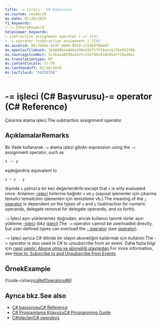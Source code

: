 ```yaml
---
title: -= işleci - C# başvurusu
ms.custom: seodec18
ms.date: 07/20/2015
f1_keywords:
- -=_CSharpKeyword
helpviewer_keywords:
- subtraction assignment operator (-=) [C#]
- -= operator (subtraction assignment ) [C#]
ms.assetid: 05c7d68a-423f-4de8-891b-cf24e8fb6ed7
ms.openlocfilehash: 3b6890be4460a599a5d2f5f5f6ee1627be933f0b
ms.sourcegitcommit: 5c36aaa8299a2437c155700c810585aff19edbec
ms.translationtype: MT
ms.contentlocale: tr-TR
ms.lasthandoff: 01/16/2019
ms.locfileid: "54333336"
---
```

# <a name="--operator-c-reference"></a><span data-ttu-id="b979f-102">-= işleci (C# Başvurusu)</span><span class="sxs-lookup"><span data-stu-id="b979f-102">-= operator (C# Reference)</span></span>

<span data-ttu-id="b979f-103">Çıkarma atama işleci.</span><span class="sxs-lookup"><span data-stu-id="b979f-103">The subtraction assignment operator.</span></span>

## <a name="remarks"></a><span data-ttu-id="b979f-104">Açıklamalar</span><span class="sxs-lookup"><span data-stu-id="b979f-104">Remarks</span></span>

<span data-ttu-id="b979f-105">Bir ifade kullanarak `-=` atama işleci gibi</span><span class="sxs-lookup"><span data-stu-id="b979f-105">An expression using the `-=` assignment operator, such as</span></span>

```csharp
x -= y
```

 <span data-ttu-id="b979f-106">eşdeğerdir</span><span class="sxs-lookup"><span data-stu-id="b979f-106">is equivalent to</span></span>

```csharp
x = x - y
```

<span data-ttu-id="b979f-107">dışında `x` yalnızca bir kez değerlendirilir.</span><span class="sxs-lookup"><span data-stu-id="b979f-107">except that `x` is only evaluated once.</span></span> <span data-ttu-id="b979f-108">Anlamını [-işleci](subtraction-operator.md) türlerine bağlıdır `x` ve `y` (sayısal işlenenler için çıkarma temsilci temsilcinin işlenenleri için temizleme vb.).</span><span class="sxs-lookup"><span data-stu-id="b979f-108">The meaning of the [- operator](subtraction-operator.md) is dependent on the types of `x` and `y` (subtraction for numeric operands, delegate removal for delegate operands, and so forth).</span></span>

<span data-ttu-id="b979f-109">`-=` İşleci aşırı yüklenemez doğrudan, ancak kullanıcı tanımlı türler aşırı yükleme [-işleci](subtraction-operator.md) (bkz [işleci](../keywords/operator.md)).</span><span class="sxs-lookup"><span data-stu-id="b979f-109">The `-=` operator cannot be overloaded directly, but user-defined types can overload the [- operator](subtraction-operator.md) (see [operator](../keywords/operator.md)).</span></span>

<span data-ttu-id="b979f-110">-= İşleci ayrıca C# dilinde bir olayın aboneliğini kaldırmak için kullanılır.</span><span class="sxs-lookup"><span data-stu-id="b979f-110">The -= operator is also used in C# to unsubscribe from an event.</span></span> <span data-ttu-id="b979f-111">Daha fazla bilgi için [nasıl yapılır: Abone olma ve aboneliği olaylardan](../../programming-guide/events/how-to-subscribe-to-and-unsubscribe-from-events.md).</span><span class="sxs-lookup"><span data-stu-id="b979f-111">For more information, see [How to: Subscribe to and Unsubscribe from Events](../../programming-guide/events/how-to-subscribe-to-and-unsubscribe-from-events.md).</span></span>

## <a name="example"></a><span data-ttu-id="b979f-112">Örnek</span><span class="sxs-lookup"><span data-stu-id="b979f-112">Example</span></span>

[!code-csharp[csRefOperators#6](~/samples/snippets/csharp/VS_Snippets_VBCSharp/csrefOperators/CS/csrefOperators.cs#6)]

## <a name="see-also"></a><span data-ttu-id="b979f-113">Ayrıca bkz.</span><span class="sxs-lookup"><span data-stu-id="b979f-113">See also</span></span>

- [<span data-ttu-id="b979f-114">C# başvurusu</span><span class="sxs-lookup"><span data-stu-id="b979f-114">C# Reference</span></span>](../index.md)
- [<span data-ttu-id="b979f-115">C# Programlama Kılavuzu</span><span class="sxs-lookup"><span data-stu-id="b979f-115">C# Programming Guide</span></span>](../../programming-guide/index.md)
- [<span data-ttu-id="b979f-116">C#işleçleri</span><span class="sxs-lookup"><span data-stu-id="b979f-116">C# operators</span></span>](index.md)
